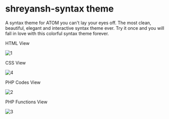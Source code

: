 # shreyansh-syntax theme

A syntax theme for ATOM you can't lay your eyes off. The most clean, beautiful, elegant and interactive syntax theme ever. Try it once and you will fall in love with this colorful syntax theme forever.

HTML View

![1](https://user-images.githubusercontent.com/82395323/114436105-9767ab80-9be2-11eb-88c8-ae6ac197e950.png)

CSS View

![4](https://user-images.githubusercontent.com/82395323/114436131-9df62300-9be2-11eb-9b9e-5b8a59f61fc6.png)

PHP Codes View

![2](https://user-images.githubusercontent.com/82395323/114436140-9f275000-9be2-11eb-88ef-d42e667b66e7.png)

PHP Functions View

![3](https://user-images.githubusercontent.com/82395323/114436147-a0587d00-9be2-11eb-8e2c-5ee455184959.png)
